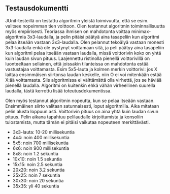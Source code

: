 ## Testausdokumentti

JUnit-testeillä on testattu algoritmin yleistä toimivuutta, että se esim. valitsee nopeimman tien voittoon. Olen testannut algoritmin toiminnallisuutta myös empiirisesti. Teoriassa ihmisen on mahdotonta voittaa minimax-algoritmia 3x3-laudalla, ja pelin pitäisi päätyä aina tasapeliin kun algoritmi pelaa itseään vastaan 3x3-laudalla. Olen pelannut tekoälyä vastaan monesti 3x3-laudalla enkä ole pystynyt voittamaan sitä, ja peli päätyy aina tasapeliin kun algoritmi pelaa itseään vastaan laudalla, missä voittorivin koko on yhtä kuin laudan sivun pituus. Laajennettu ristinolla pienellä voittorivillä on luonteeltaan sellainen, että joissakin tilanteissa on mahdotonta estää vastustajaa voittamasta. Esim 5x5-lauta ja kolmen merkin voittorivi: jos X laittaa ensimmäisen siirtonsa laudan keskelle, niin O ei voi mitenkään estää X:ää voittamasta. Siis algoritmissa ei välttämättä olla virhettä, jos se häviää pienellä laudalla. Algoritmi on kuitenkin ehkä vähän virheellinen suurella laudalla, tästä kerrottu lisää toteutusdokumentissa.

Olen myös testannut algoritmin nopeutta, kun se pelaa itseään vastaan. Ensimmäinen siirto valitaan satunnaisesti, loput algoritmilla. Aika mitataan pelin alusta loppuun asti. Voittorivin pituus on aina yhtä kuin laudan sivun pituus. Pelin aikana tapahtuu pelilaudalle kirjoittamista ja konsoliin tulostamista, mutta tämän ei pitäisi vaikutaa nopeuteen merkittävästi.

* 3x3-lauta: 10-20 millisekuntia
* 4x4: noin 400 millisekuntia
* 5x5: noin 700 millisekuntia
* 6x6: noin 900 millisekuntia
* 8x8: noin 1.2 sekuntia
* 10x10: noin 1.5 sekuntia
* 15x15: noin 2.5 sekuntia
* 20x20: noin 3.2 sekuntia
* 25x25: noin 7 sekuntia
* 30x30: noin 20 sekuntia
* 35x35: yli 40 sekuntia
